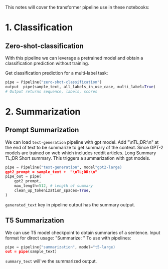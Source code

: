 This notes will cover the transformer pipeline use in these notebooks:

# 1. Classification

## Zero-shot-classification

With this pipeline we can leverage a pretrained model and obtain a classification prediction without training.

Get classification prediction for a multi-label task:
```Python
pipe = Pipeline("zero-shot-classification")
output  pipe(sample_text, all_labels_in_use_case, multi_label=True)
# Output returns sequence, labels, scores
```

# 2. Summarization

## Prompt Summarization

We can load `text-generation` pipeline with gpt model. Add "\nTL;DR:\n" at the end of text to be summarize to get summary of the context. Since GPT-2 models are trained on web which includes reddit articles. Long Summary TL;DR Short summary. This triggers a summarization with gpt models.

```Python
pipe = Pipeline("text-generation", model"gpt2-large)
gpt2_prompt = sample_text +  "\nTL;DR:\n"
pipe_out = pipe(
    gpt2_prompt,
    max_length=512, # length of summary
    clean_up_tokenization_spaces=True,
)
```

`generated_text` key in pipeline output has the summary output.

## T5 Summarization

We can use T5 model checkpoint to obtain summaries of a sentence. Input format for direct usage:
"Summarize: <Text>"
To use with pipelines:

```Python
pipe = pipeline("summarization", model="t5-large)
out = pipe(sample_text)
```

`summary_text` will've the summarized output.